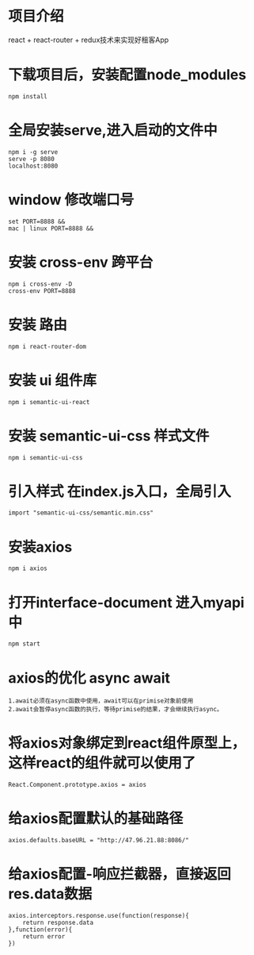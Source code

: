 # 项目介绍
 react + react-router + redux技术来实现好租客App

 # 下载项目后，安装配置node_modules
    npm install

 # 全局安装serve,进入启动的文件中
    npm i -g serve
    serve -p 8080
    localhost:8080

 # window 修改端口号 
    set PORT=8888 && 
    mac | linux PORT=8888 &&

 # 安装 cross-env 跨平台  
    npm i cross-env -D
    cross-env PORT=8888

 # 安装 路由
    npm i react-router-dom

 # 安装 ui 组件库
    npm i semantic-ui-react

 # 安装 semantic-ui-css 样式文件
    npm i semantic-ui-css

 # 引入样式 在index.js入口，全局引入
    import "semantic-ui-css/semantic.min.css"

# 安装axios
    npm i axios

# 打开interface-document 进入myapi中
    npm start

# axios的优化 async await
    1.await必须在async函数中使用，await可以在primise对象前使用
    2.await会暂停async函数的执行，等待primise的结果，才会继续执行async。

# 将axios对象绑定到react组件原型上，这样react的组件就可以使用了
    React.Component.prototype.axios = axios

 # 给axios配置默认的基础路径
    axios.defaults.baseURL = "http://47.96.21.88:8086/"

 # 给axios配置-响应拦截器，直接返回res.data数据
    axios.interceptors.response.use(function(response){
        return response.data
    },function(error){
        return error
    })
